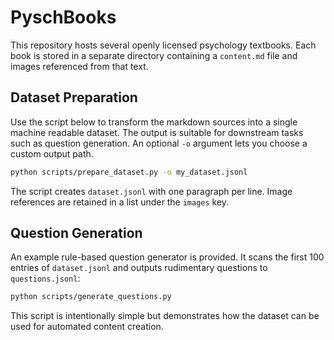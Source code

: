 # PyschBooks

This repository hosts several openly licensed psychology textbooks. Each book is stored in a separate directory containing a `content.md` file and images referenced from that text.

## Dataset Preparation

Use the script below to transform the markdown sources into a single machine readable dataset. The output is suitable for downstream tasks such as question generation.
An optional `-o` argument lets you choose a custom output path.

```bash
python scripts/prepare_dataset.py -o my_dataset.jsonl
```

The script creates `dataset.jsonl` with one paragraph per line. Image references are retained in a list under the `images` key.

## Question Generation

An example rule-based question generator is provided. It scans the first 100 entries
of `dataset.jsonl` and outputs rudimentary questions to `questions.jsonl`:

```bash
python scripts/generate_questions.py
```

This script is intentionally simple but demonstrates how the dataset can be used
for automated content creation.
